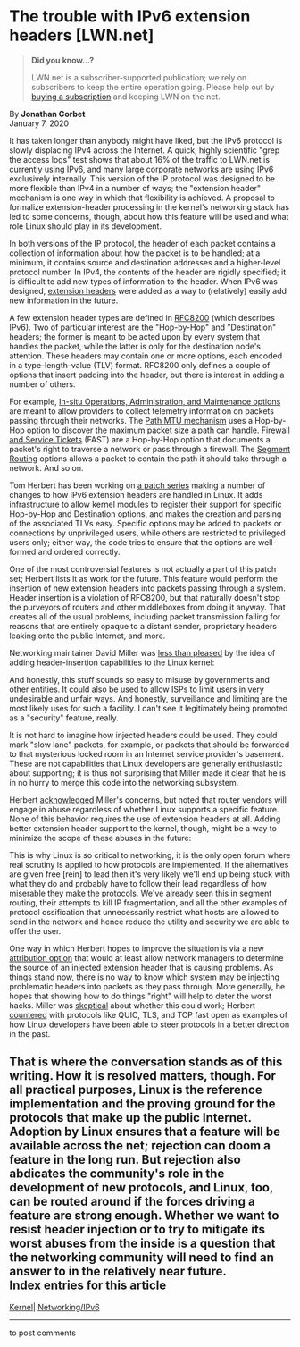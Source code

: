 # The trouble with IPv6 extension headers [LWN.net]

> **Did you know...?**
> 
> LWN.net is a subscriber-supported publication; we rely on subscribers to keep the entire operation going. Please help out by [buying a subscription](/Promo/nst-nag4/subscribe) and keeping LWN on the net. 

By **Jonathan Corbet**  
January 7, 2020 

It has taken longer than anybody might have liked, but the IPv6 protocol is slowly displacing IPv4 across the Internet. A quick, highly scientific "grep the access logs" test shows that about 16% of the traffic to LWN.net is currently using IPv6, and many large corporate networks are using IPv6 exclusively internally. This version of the IP protocol was designed to be more flexible than IPv4 in a number of ways; the "extension header" mechanism is one way in which that flexibility is achieved. A proposal to formalize extension-header processing in the kernel's networking stack has led to some concerns, though, about how this feature will be used and what role Linux should play in its development. 

In both versions of the IP protocol, the header of each packet contains a collection of information about how the packet is to be handled; at a minimum, it contains source and destination addresses and a higher-level protocol number. In IPv4, the contents of the header are rigidly specified; it is difficult to add new types of information to the header. When IPv6 was designed, [extension headers](https://en.wikipedia.org/wiki/IPv6_packet#Extension_headers) were added as a way to (relatively) easily add new information in the future. 

A few extension header types are defined in [RFC8200](https://tools.ietf.org/html/rfc8200) (which describes IPv6). Two of particular interest are the "Hop-by-Hop" and "Destination" headers; the former is meant to be acted upon by every system that handles the packet, while the latter is only for the destination node's attention. These headers may contain one or more options, each encoded in a type-length-value (TLV) format. RFC8200 only defines a couple of options that insert padding into the header, but there is interest in adding a number of others. 

For example, [In-situ Operations, Administration, and Maintenance options](https://tools.ietf.org/html/draft-ietf-ippm-ioam-ipv6-options-00) are meant to allow providers to collect telemetry information on packets passing through their networks. The [Path MTU mechanism](https://tools.ietf.org/html/draft-hinden-6man-mtu-option-00) uses a Hop-by-Hop option to discover the maximum packet size a path can handle. [Firewall and Service Tickets](https://www.ietf.org/archive/id/draft-herbert-fast-04.txt) (FAST) are a Hop-by-Hop option that documents a packet's right to traverse a network or pass through a firewall. The [Segment Routing](/Articles/722804/) options allows a packet to contain the path it should take through a network. And so on. 

Tom Herbert has been working on [a patch series](/ml/netdev/1577400698-4836-1-git-send-email-tom@herbertland.com/) making a number of changes to how IPv6 extension headers are handled in Linux. It adds infrastructure to allow kernel modules to register their support for specific Hop-by-Hop and Destination options, and makes the creation and parsing of the associated TLVs easy. Specific options may be added to packets or connections by unprivileged users, while others are restricted to privileged users only; either way, the code tries to ensure that the options are well-formed and ordered correctly. 

One of the most controversial features is not actually a part of this patch set; Herbert lists it as work for the future. This feature would perform the insertion of new extension headers into packets passing through a system. Header insertion is a violation of RFC8200, but that naturally doesn't stop the purveyors of routers and other middleboxes from doing it anyway. That creates all of the usual problems, including packet transmission failing for reasons that are entirely opaque to a distant sender, proprietary headers leaking onto the public Internet, and more. 

Networking maintainer David Miller was [less than pleased](/ml/netdev/20200102.134138.1618913847173804689.davem@davemloft.net/) by the idea of adding header-insertion capabilities to the Linux kernel: 

And honestly, this stuff sounds so easy to misuse by governments and other entities. It could also be used to allow ISPs to limit users in very undesirable and unfair ways. And honestly, surveillance and limiting are the most likely uses for such a facility. I can't see it legitimately being promoted as a "security" feature, really. 

It is not hard to imagine how injected headers could be used. They could mark "slow lane" packets, for example, or packets that should be forwarded to that mysterious locked room in an Internet service provider's basement. These are not capabilities that Linux developers are generally enthusiastic about supporting; it is thus not surprising that Miller made it clear that he is in no hurry to merge this code into the networking subsystem. 

Herbert [acknowledged](/ml/netdev/CALx6S37uWDOgWqx_8B0YunQZRGCyjeBY_TLczxmKZySDK4CteA@mail.gmail.com/) Miller's concerns, but noted that router vendors will engage in abuse regardless of whether Linux supports a specific feature. None of this behavior requires the use of extension headers at all. Adding better extension header support to the kernel, though, might be a way to minimize the scope of these abuses in the future: 

This is why Linux is so critical to networking, it is the only open forum where real scrutiny is applied to how protocols are implemented. If the alternatives are given free [rein] to lead then it's very likely we'll end up being stuck with what they do and probably have to follow their lead regardless of how miserable they make the protocols. We've already seen this in segment routing, their attempts to kill IP fragmentation, and all the other examples of protocol ossification that unnecessarily restrict what hosts are allowed to send in the network and hence reduce the utility and security we are able to offer the user. 

One way in which Herbert hopes to improve the situation is via a new [attribution option](https://datatracker.ietf.org/doc/draft-herbert-6man-eh-attrib/) that would at least allow network managers to determine the source of an injected extension header that is causing problems. As things stand now, there is no way to know which system may be injecting problematic headers into packets as they pass through. More generally, he hopes that showing how to do things "right" will help to deter the worst hacks. Miller was [skeptical](/ml/netdev/20200103.124517.1721098411789807467.davem@davemloft.net/) about whether this could work; Herbert [countered](/ml/netdev/CALx6S34vyjNnVbYfjqB1mNDDr3-zQixzXk=kgDqjJ0yxHVCgKg@mail.gmail.com/) with protocols like QUIC, TLS, and TCP fast open as examples of how Linux developers have been able to steer protocols in a better direction in the past. 

That is where the conversation stands as of this writing. How it is resolved matters, though. For all practical purposes, Linux is the reference implementation and the proving ground for the protocols that make up the public Internet. Adoption by Linux ensures that a feature will be available across the net; rejection can doom a feature in the long run. But rejection also abdicates the community's role in the development of new protocols, and Linux, too, can be routed around if the forces driving a feature are strong enough. Whether we want to resist header injection or to try to mitigate its worst abuses from the inside is a question that the networking community will need to find an answer to in the relatively near future.  
Index entries for this article  
---  
[Kernel](/Kernel/Index)| [Networking/IPv6](/Kernel/Index#Networking-IPv6)  
  


* * *

to post comments 
